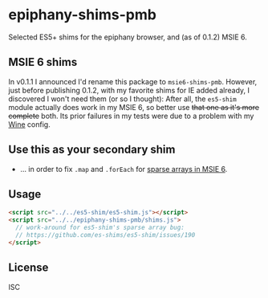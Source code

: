 ﻿
<!--#echo json="package.json" key="name" underline="=" -->
epiphany-shims-pmb
==================
<!--/#echo -->

<!--#echo json="package.json" key="description" -->
Selected ES5+ shims for the epiphany browser, and (as of 0.1.2) MSIE 6.
<!--/#echo -->


MSIE 6 shims
------------

In v0.1.1 I announced I'd rename this package to `msie6-shims-pmb`.
However, just before publishing 0.1.2, with my favorite shims for IE
added already, I discovered I won't need them (or so I thought):
After all, the `es5-shim` module actually does work in my MSIE 6,
so better use <del>that one as it's more complete</del> both.
Its prior failures in my tests were due to a problem with my
[Wine](https://www.winehq.org/) config.


Use this as your secondary shim
-------------------------------

* … in order to fix `.map` and `.forEach` for
  [sparse arrays in MSIE 6](https://github.com/es-shims/es5-shim/issues/190).





Usage
-----

```html
<script src="../../es5-shim/es5-shim.js"></script>
<script src="../../epiphany-shims-pmb/shims.js">
  // work-around for es5-shim's sparse array bug:
  // https://github.com/es-shims/es5-shim/issues/190
</script>
```



License
-------
<!--#echo json="package.json" key=".license" -->
ISC
<!--/#echo -->
